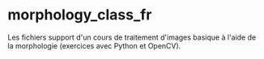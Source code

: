 # morphology_class_fr
Les fichiers support d'un cours de traitement d'images basique à l'aide de la morphologie (exercices avec Python et OpenCV).
